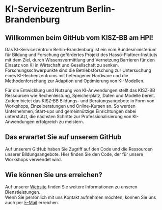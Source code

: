 # KI-Servicezentrum Berlin-Brandenburg

## Willkommen beim GitHub vom KISZ-BB am HPI!

Das KI-Servicezentrum Berlin-Brandenburg ist ein vom Bundesministerium für Bildung und Forschung gefördertes Projekt des Hasso-Plattner-Instituts mit dem Ziel, durch Wissensvermittlung und Vernetzung Barrieren für den Einsatz von KI in Wirtschaft und Gesellschaft zu senken. Forschungsschwerpunkte sind die Betriebsforschung zur Untersuchung eines KI-Rechenzentrums mit heterogener Hardware und die Methodenforschung zur Adaption und Optimierung von KI-Modellen.

Für die Entwicklung und Nutzung von KI-Anwendungen stellt das KISZ-BB Ressourcen wie Rechenleistung, Speicherplatz, Daten und Modelle bereit. Zudem bietet das KISZ-BB Bildungs- und Beratungsangebote in Form von Workshops, Einzelberatungen und Online-Kursen an. So werden Unternehmen, Start-ups und gemeinnützige Einrichtungen dabei unterstützt, die nächsten Schritte zur Professionalisierung von KI-Anwendungen erfolgreich zu meistern.

## Das erwartet Sie auf unserem GitHub

Auf unserem GitHub haben Sie Zugriff auf den Code und die Ressourcen unserer Bildungsangebote. Hier finden Sie den Code, der für unsere Workshops verwendet wird.

## Wie können Sie uns erreichen?
Auf unserer [Website](https://hpi.de/kisz) finden Sie weitere Informationen zu unseren Dienstleistungen. \
Wenn Sie persönlich mit uns Kontakt aufnehmen möchten, können Sie uns auch per [E-Mail](mailto:kisz@hpi.de) erreichen.
<!--

**Here are some ideas to get you started:**

🙋‍♀️ A short introduction - what is your organization all about?
🌈 Contribution guidelines - how can the community get involved?
👩‍💻 Useful resources - where can the community find your docs? Is there anything else the community should know?
🍿 Fun facts - what does your team eat for breakfast?
🧙 Remember, you can do mighty things with the power of [Markdown](https://docs.github.com/github/writing-on-github/getting-started-with-writing-and-formatting-on-github/basic-writing-and-formatting-syntax)
-->
